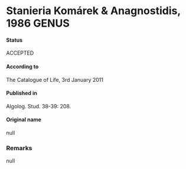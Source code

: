 Stanieria Komárek & Anagnostidis, 1986 GENUS
=======

#### Status
ACCEPTED

#### According to
The Catalogue of Life, 3rd January 2011

#### Published in
Algolog. Stud. 38-39: 208.

#### Original name
null

### Remarks
null